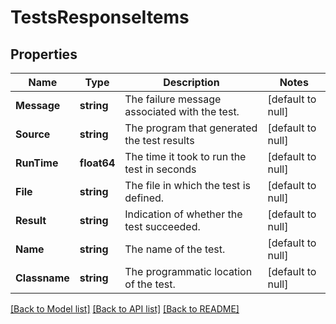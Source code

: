 # TestsResponseItems

## Properties
Name | Type | Description | Notes
------------ | ------------- | ------------- | -------------
**Message** | **string** | The failure message associated with the test. | [default to null]
**Source** | **string** | The program that generated the test results | [default to null]
**RunTime** | **float64** | The time it took to run the test in seconds | [default to null]
**File** | **string** | The file in which the test is defined. | [default to null]
**Result** | **string** | Indication of whether the test succeeded. | [default to null]
**Name** | **string** | The name of the test. | [default to null]
**Classname** | **string** | The programmatic location of the test. | [default to null]

[[Back to Model list]](../README.md#documentation-for-models) [[Back to API list]](../README.md#documentation-for-api-endpoints) [[Back to README]](../README.md)


